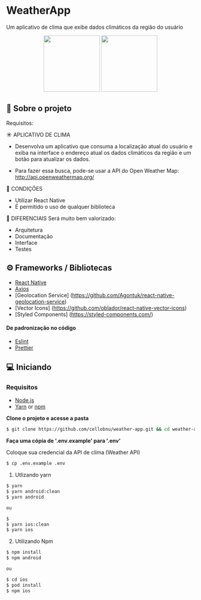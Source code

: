 # WeatherApp
Um aplicativo de clima que exibe dados climáticos da região do usuário

<div align="center">
<img src="https://user-images.githubusercontent.com/5132488/152254570-40434443-8a7b-4978-96fd-84d7ecb74d2e.png" width="150px">
  <img src="https://user-images.githubusercontent.com/5132488/152254567-d3af3a6f-e5b2-4316-92a5-f1c5a632e1e0.png" width="150px">
</div>


## 💼 Sobre o projeto

Requisitos:

☀️ APLICATIVO DE CLIMA

- Desenvolva um aplicativo que consuma a localização atual do usuário e exiba na interface o endereço atual os dados climáticos da região e um botão para atualizar os dados.

- Para fazer essa busca, pode-se usar a API do Open Weather Map: http://api.openweathermap.org/

📌 CONDIÇÕES

- Utilizar React Native
- É permitido o uso de qualquer biblioteca

🙌 DIFERENCIAIS
Será muito bem valorizado:

- Arquitetura
- Documentação
- Interface
- Testes

## ⚙️ Frameworks / Bibliotecas

- [React Native](https://reactnative.dev/)
- [Axios](https://github.com/axios/axios)
- [Geolocation Service] (https://github.com/Agontuk/react-native-geolocation-service)
- [Vector Icons] (https://github.com/oblador/react-native-vector-icons)
- [Styled Components] (https://styled-components.com/)

#### De padronização no código

- [Eslint](https://eslint.org/)
- [Prettier](https://prettier.io/)

## 💻 Iniciando

### Requisitos

- [Node.js](https://nodejs.org/en/)
- [Yarn](https://classic.yarnpkg.com/) or [npm](https://www.npmjs.com/)

**Clone o projeto e acesse a pasta**

```bash
$ git clone https://github.com/cellobnu/weather-app.git && cd weather-app
```

**Faça uma cópia de '.env.example' para '.env'**

Coloque sua credencial da API de clima (Weather API)

```bash
$ cp .env.example .env
```

1. Utlizando yarn

```sh
$ yarn
$ yarn android:clean
$ yarn android

ou

$ 
$ yarn ios:clean
$ yarn ios

```

2. Utilizando Npm

```sh
$ npm install
$ npm android

ou

$ cd ios
$ pod install
$ npm ios
```